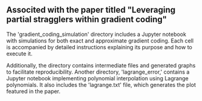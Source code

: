 ## Associted with the paper titled "Leveraging partial stragglers within gradient coding"

The 'gradient_coding_simulation' directory includes a Jupyter notebook with simulations for both exact and approximate gradient coding. 
Each cell is accompanied by detailed instructions explaining its purpose and how to execute it. 

Additionally, the directory contains intermediate files and generated graphs to facilitate reproducibility.
Another directory, 'lagrange_error,' contains a Jupyter notebook implementing polynomial interpolation using Lagrange polynomials. 
It also includes the 'lagrange.txt' file, which generates the plot featured in the paper.
